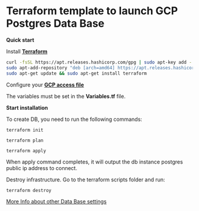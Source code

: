 # **Terraform template to launch GCP Postgres Data Base**

**Quick start**


Install [**Terraform**](https://www.terraform.io/downloads.html)

```bash
curl -fsSL https://apt.releases.hashicorp.com/gpg | sudo apt-key add -
sudo apt-add-repository "deb [arch=amd64] https://apt.releases.hashicorp.com $(lsb_release -cs) main"
sudo apt-get update && sudo apt-get install terraform
```
Configure your [**GCP access file**](https://developers.google.com/workspace/guides/create-credentials)


The variables must be set in the **Variables.tf** file.

**Start installation**

To create DB, you need to run the following commands:

`terraform init`

`terraform plan`

`terraform apply`

When apply command completes, it will output the db instance postgres public ip address to connect.

Destroy infrastructure. Go to the terraform scripts folder and run:

`terraform destroy`

[More Info about other Data Base settings](https://registry.terraform.io/providers/hashicorp/google/latest/docs/resources/sql_database_instance)